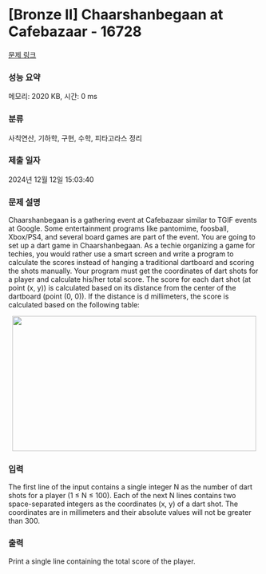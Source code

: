 # [Bronze II] Chaarshanbegaan at Cafebazaar - 16728 

[문제 링크](https://www.acmicpc.net/problem/16728) 

### 성능 요약

메모리: 2020 KB, 시간: 0 ms

### 분류

사칙연산, 기하학, 구현, 수학, 피타고라스 정리

### 제출 일자

2024년 12월 12일 15:03:40

### 문제 설명

<p>Chaarshanbegaan is a gathering event at Cafebazaar similar to TGIF events at Google. Some entertainment programs like pantomime, foosball, Xbox/PS4, and several board games are part of the event. You are going to set up a dart game in Chaarshanbegaan. As a techie organizing a game for techies, you would rather use a smart screen and write a program to calculate the scores instead of hanging a traditional dartboard and scoring the shots manually. Your program must get the coordinates of dart shots for a player and calculate his/her total score. The score for each dart shot (at point (x, y)) is calculated based on its distance from the center of the dartboard (point (0, 0)). If the distance is d millimeters, the score is calculated based on the following table:</p>

<p style="text-align: center;"><img alt="" src="https://upload.acmicpc.net/a9fff8cc-e548-4b3a-a04c-ed33b9049e63/-/preview/" style="width: 488px; height: 271px;"></p>

### 입력 

 <p>The first line of the input contains a single integer N as the number of dart shots for a player (1 ≤ N ≤ 100). Each of the next N lines contains two space-separated integers as the coordinates (x, y) of a dart shot. The coordinates are in millimeters and their absolute values will not be greater than 300.</p>

### 출력 

 <p>Print a single line containing the total score of the player.</p>

